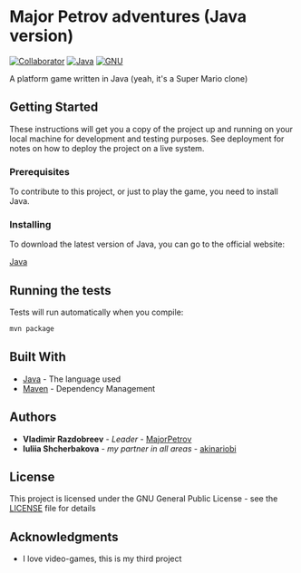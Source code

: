 # Major Petrov adventures (Java version)

[![Collaborator](https://img.shields.io/badge/%E2%99%A5-collaborator-ff0068.svg
)](https://github.com/akinariobi)
[![Java](https://img.shields.io/badge/download-java%209.0.1-green.svg
)](http://www.oracle.com/technetwork/java/javase/downloads/index.html)
[![GNU](https://img.shields.io/badge/license-GPL-brightgreen.svg
)](https://github.com/MajorPetrov/petrov_against_cosmopolitans_java_version/blob/master/LICENSE)

A platform game written in Java (yeah, it's a Super Mario clone)

## Getting Started

These instructions will get you a copy of the project up and running on your local machine for development and testing purposes. See deployment for notes on how to deploy the project on a live system.

### Prerequisites

To contribute to this project, or just to play the game, you need to install Java.

### Installing

To download the latest version of Java, you can go to the official website:

[Java](http://www.oracle.com/technetwork/java/javase/downloads/index.html)

## Running the tests

Tests will run automatically when you compile:

```bash
mvn package
```

## Built With

* [Java](http://www.oracle.com/technetwork/java/javase/downloads/index.html) - The language used
* [Maven](https://maven.apache.org/) - Dependency Management

## Authors

* **Vladimir Razdobreev** - *Leader* - [MajorPetrov](https://github.com/MajorPetrov)
* **Iuliia Shcherbakova** - *my partner in all areas* - [akinariobi](https://github.com/akinariobi)

## License

This project is licensed under the GNU General Public License - see the [LICENSE](LICENSE) file for details

## Acknowledgments

* I love video-games, this is my third project
